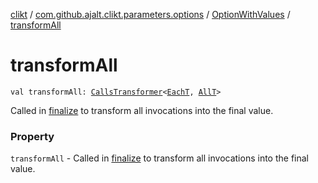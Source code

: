 [clikt](../../index.md) / [com.github.ajalt.clikt.parameters.options](../index.md) / [OptionWithValues](index.md) / [transformAll](./transform-all.md)

# transformAll

`val transformAll: `[`CallsTransformer`](../-calls-transformer.md)`<`[`EachT`](index.md#EachT)`, `[`AllT`](index.md#AllT)`>`

Called in [finalize](finalize.md) to transform all invocations into the final value.

### Property

`transformAll` - Called in [finalize](finalize.md) to transform all invocations into the final value.